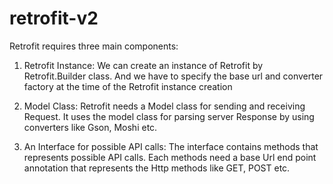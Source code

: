 # retrofit-v2
Retrofit requires three main components:
1. Retrofit Instance:
We can create an instance of Retrofit by Retrofit.Builder class. And we have to specify the base url and converter factory at the time of the Retrofit instance creation

2. Model Class:
Retrofit needs a Model class for sending and receiving Request. It uses the model class for parsing server Response by using converters like Gson, Moshi etc.

3. An Interface for possible API calls:
The interface contains methods that represents possible API calls. Each methods need a base Url end point annotation that represents the Http methods like GET, POST etc.

